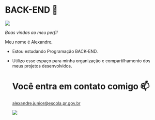 # BACK-END 💙
![](https://img.comunidades.net/col/colegiodompedropitanga/BRASAOAZUL.png)

_Boas vindas ao meu perfil_

Meu nome é Alexandre.
- Estou estudando Programação BACK-END.
- Utilizo esse espaço para minha organização e compartilhamento dos meus projetos desenvolvidos.
  # Você entra em contato comigo 📫
  alexandre.junior@escola.pr.gov.br
  
  ![](https://media1.tenor.com/m/qzc9bkg5RNcAAAAC/but-why-tho.gif)
  
